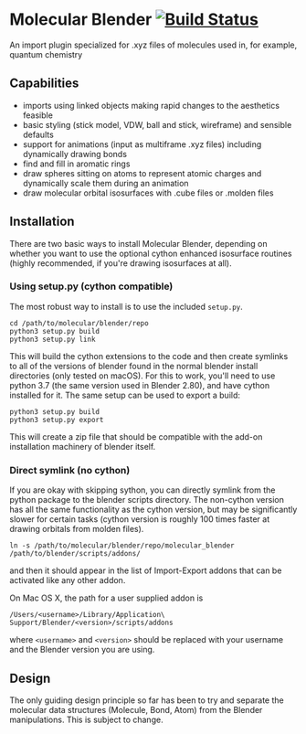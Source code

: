 # Molecular Blender [![Build Status](https://travis-ci.org/smparker/molecular-blender.svg?branch=master)](https://travis-ci.org/smparker/molecular-blender)
An import plugin specialized for .xyz files of molecules used in, for example,
quantum chemistry

## Capabilities

- imports using linked objects making rapid changes to the aesthetics feasible
- basic styling (stick model, VDW, ball and stick, wireframe) and sensible
  defaults
- support for animations (input as multiframe .xyz files) including dynamically
  drawing bonds
- find and fill in aromatic rings
- draw spheres sitting on atoms to represent atomic charges and dynamically
  scale them during an animation
- draw molecular orbital isosurfaces with .cube files or .molden files

## Installation
There are two basic ways to install Molecular Blender, depending on whether you
want to use the optional cython enhanced isosurface routines (highly recommended,
if you're drawing isosurfaces at all).

### Using setup.py (cython compatible)
The most robust way to install is to use the included `setup.py`.

    cd /path/to/molecular/blender/repo
    python3 setup.py build
    python3 setup.py link

This will build the cython extensions to the code and then create symlinks to all of
the versions of blender found in the normal blender install directories (only tested on macOS).
For this to work, you'll need to use python 3.7 (the same version used in Blender 2.80),
and have cython installed for it. The same setup can be used to export a build:

    python3 setup.py build
    python3 setup.py export

This will create a zip file that should be compatible with the add-on installation
machinery of blender itself.

### Direct symlink (no cython)
If you are okay with skipping sython, you can directly symlink from the python
package to the blender scripts directory. The non-cython version has all the same
functionality as the cython version, but may be significantly slower for certain
tasks (cython version is roughly 100 times faster at drawing orbitals from molden
files).

    ln -s /path/to/molecular/blender/repo/molecular_blender /path/to/blender/scripts/addons/

and then it should appear in the list of Import-Export addons that can be
activated like any other addon.

On Mac OS X, the path for a user supplied addon is

    /Users/<username>/Library/Application\ Support/Blender/<version>/scripts/addons

where `<username>` and `<version>` should be replaced with your username and the
Blender version you are using.

## Design

The only guiding design principle so far has been to try and separate the molecular
data structures (Molecule, Bond, Atom) from the Blender manipulations. This is
subject to change.
